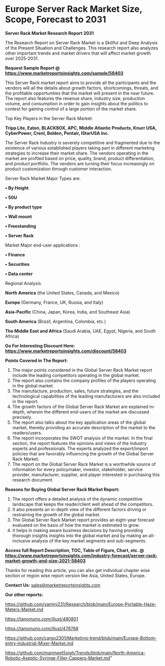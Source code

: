 # Europe Server Rack Market Size, Scope, Forecast to 2031

<strong>Server Rack Market Research Report 2031</strong>

The Research Report on Server Rack Market is a Skillful and Deep Analysis of the Present Situation and Challenges. This research report also analyzes other important trends and market drivers that will affect market growth over 2025-2031.

<strong>Request Sample Report @ <a href=https://www.marketreportsinsights.com/sample/58403>https://www.marketreportsinsights.com/sample/58403</a></strong>

This Server Rack market report aims to provide all the participants and the vendors will all the details about growth factors, shortcomings, threats, and the profitable opportunities that the market will present in the near future. The report also features the revenue share, industry size, production volume, and consumption in order to gain insights about the politics to contest for gaining control of a large portion of the market share.

Top Key Players in the Server Rack Market:

<strong>Tripp Lite, Eaton, BLACKBOX, APC, Middle Atlantic Products, Knurr USA, CyberPower, Crenl, Belden, Pentair, IStarUSA Inc.</strong>

The Server Rack Industry is severely competitive and fragmented due to the existence of various established players taking part in different marketing strategies to increase their market share. The vendors operating in the market are profiled based on price, quality, brand, product differentiation, and product portfolio. The vendors are turning their focus increasingly on product customization through customer interaction.

Server Rack Market Major Types are:

<strong>• By Height

• 50U

• By product type

• Wall mount

• Freestanding

• Server Rack</strong>

Market Major end-user applications :

<strong>• Finance

• Securities

• Data center</strong>

Regional Analysis

</u><strong><b>North America</b></strong> (the United States, Canada, and Mexico)

<strong><b>Europe </b></strong>(Germany, France, UK, Russia, and Italy)

<strong><b>Asia-Pacific</b></strong> (China, Japan, Korea, India, and Southeast Asia)

<strong><b>South America</b></strong> (Brazil, Argentina, Colombia, etc.)

<strong><b>The Middle East and Africa</b></strong> (Saudi Arabia, UAE, Egypt, Nigeria, and South Africa)

<strong>Go For Interesting Discount Here: <a href=https://www.marketreportsinsights.com/discount/58403>https://www.marketreportsinsights.com/discount/58403</a></strong>

<strong>Points Covered in The Report:</strong>
<ol>
  <li>The major points considered in the Global Server Rack Market report include the leading competitors operating in the global market.</li>
  <li>The report also contains the company profiles of the players operating in the global market.</li>
  <li>The manufacture, production, sales, future strategies, and the technological capabilities of the leading manufacturers are also included in the report.</li>
  <li>The growth factors of the Global Server Rack Market are explained in-depth, wherein the different end-users of the market are discussed precisely.</li>
  <li>The report also talks about the key application areas of the global market, thereby providing an accurate description of the market to the readers/users.</li>
  <li>The report incorporates the SWOT analysis of the market. In the final section, the report features the opinions and views of the industry experts and professionals. The experts analyzed the export/import policies that are favorably influencing the growth of the Global Server Rack Market.</li>
  <li>The report on the Global Server Rack Market is a worthwhile source of information for every policymaker, investor, stakeholder, service provider, manufacturer, supplier, and player interested in purchasing this research document.</li>
</ol>
<strong>Reasons for Buying Global Server Rack Market Report:</strong>

<ol>
  <li>The report offers a detailed analysis of the dynamic competitive landscape that keeps the reader/client well ahead of the competitors.</li>
  <li>It also presents an in-depth view of the different factors driving or restraining the growth of the global market.</li>
  <li>The Global Server Rack Market report provides an eight-year forecast evaluated on the basis of how the market is estimated to grow.</li>
  <li>It helps in making aware business decisions by having providing thorough insights insights into the global market and by making an all-inclusive analysis of the key market segments and sub-segments.</li>
</ol>
<strong>Access full Report Description, TOC, Table of Figure, Chart, etc. @ <a href=https://www.marketreportsinsights.com/industry-forecast/server-rack-market-growth-and-size-2021-58403>https://www.marketreportsinsights.com/industry-forecast/server-rack-market-growth-and-size-2021-58403</a></strong>


Thanks for reading this article; you can also get individual chapter wise section or region wise report version like Asia, United States, Europe.

<strong>Contact Us:</strong>
sales@marketreportsinsights.com

<strong>Our other reports:</strong>

<a href=https://github.com/yamini231/Research/blob/main/Europe-Portable-Haze-Meters-Market.md>https://github.com/yamini231/Research/blob/main/Europe-Portable-Haze-Meters-Market.md</a>

<a href=https://tanomuno.com/illust/480801>https://tanomuno.com/illust/480801</a>

<a href=https://tanomuno.com/illust/478768>https://tanomuno.com/illust/478768</a>

<a href=https://github.com/cargo2301/Marketing-trend/blob/main/Europe-Bottom-entry-Industrial-Mixer-Market.md>https://github.com/cargo2301/Marketing-trend/blob/main/Europe-Bottom-entry-Industrial-Mixer-Market.md</a>

<a href=https://github.com/manmeet5sigh/Trends/blob/main/North-America-Robotic-Aseptic-Syringe-Filler-Cappers-Market.md>https://github.com/manmeet5sigh/Trends/blob/main/North-America-Robotic-Aseptic-Syringe-Filler-Cappers-Market.md</a>"
